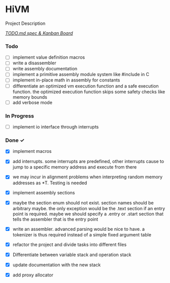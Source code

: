 # HiVM

Project Description

<em>[TODO.md spec & Kanban Board](https://bit.ly/3fCwKfM)</em>

### Todo

- [ ] implement value definition macros  
- [ ] write a disassembler  
- [ ] write assembly documentation  
- [ ] implement a primitive assembly module system like #include in C  
- [ ] implement in-place math in assembly for constants  
- [ ] differentiate an optimized vm execution function and a safe execution function. the optimized execution function skips some safety checks like memory bounds  
- [ ] add verbose mode  

### In Progress

- [ ] implement io interface through interrupts  

### Done ✓

- [x] implement macros  
- [x] add interrupts. some interrupts are predefined, other interrupts cause to jump to a specific memory address and execute from there  
- [x] we may incur in alignment problems when interpreting random memory addresses as *T. Testing is needed  
- [x] implement assembly sections  
- [x] maybe the section enum should not exist. section names should be arbitrary maybe. the only exception would be the .text section if an entry point is required. maybe we should specify a .entry or .start section that tells the assembler that is the entry point  
- [x] write an assembler. advanced parsing would be nice to have. a tokenizer is thus required instead of a simple fixed argument table  
- [x] refactor the project and divide tasks into different files  
- [x] Differentiate between variable stack and operation stack  
- [x] update documentation with the new stack  
- [x] add proxy allocator  

